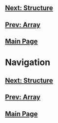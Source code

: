 ## [Next: Structure](struct.md)
## [Prev: Array](array.md)
## [Main Page](index.md)

# Navigation

## [Next: Structure](struct.md)
## [Prev: Array](array.md)
## [Main Page](index.md)